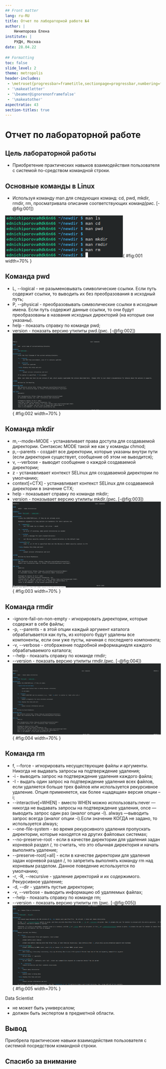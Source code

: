 ```yaml
---
## Front matter
lang: ru-RU
title: Отчет по лабораторной работе №4
author: |
	Ничипорова Елена
institute: |
	РУДН, Москва
date: 28.04.22

## Formatting
toc: false
slide_level: 2
theme: metropolis
header-includes: 
 - \metroset{progressbar=frametitle,sectionpage=progressbar,numbering=fraction}
 - '\makeatletter'
 - '\beamer@ignorenonframefalse'
 - '\makeatother'
aspectratio: 43
section-titles: true
---
```


# Отчет по лабораторной работе

## Цель лабораторной работы

- Приобретение практических навыков взаимодействия пользователя с системой по-средством командной строки.

## Основные команды в Linux

- Используя команду man для следующих команд: cd, pwd, mkdir, rmdir, rm, просматривала описание соответствующих команд(рис. [-@fig:001])

![команда man](image/20.png){ #fig:001 width=70% }




## Команда pwd

- L, --logical - не разыменовывать символические ссылки. Если путь содержит ссылки, то выводить их без преобразования в исходный путь;
- P, --physical - преобразовывать символические ссылки в исходные имена. Если путь содержит данные ссылки, то они будут преобразованы в названия исходных директорий (на которые они указаны).
- help - показать справку по команде pwd;
- version - показать версию утилиты pwd.(рис. [-@fig:002])
![Опции команды pwd](image/16.png){ #fig:002 width=70% } 

## Команда mkdir

- m,--mode=MODE - устанавливает права доступа для создаваемой директории. Синтаксис MODE такой же как у команды chmod;
- p,--parents - создаёт все директории, которые указаны внутри пути (если директория существует, сообщение об этом не выводится);
- v, --verbose - выводит сообщение о каждой создаваемой директории;
- z - устанавливает контекст SELinux для создаваемой директории по умолчанию;
- context[=CTX] - устанавливает контекст SELinux для создаваемой директории в значение CTX;
- help - показывает справку по команде mkdir;
- version - показывает версию утилиты mkdir.(рис. [-@fig:003])
![Опции команды pwd](image/17.png){ #fig:003 width=70% } 

## Команда rmdir

 - -ignore-fail-on-non-empty - игнорировать директории, которые содержат в себе файлы;
 - -p, --parents - в этой опции каждый аргумент каталога обрабатывается как путь, из которого будут удалены все компоненты, если они уже пусты, начиная с последнего компонента;
 - -v, --verbose - отображение подробной информациидля каждого обрабатываемого каталога;
 - --help - показать справку по команде rmdir;
 - --version - показать версию утилиты rmdir.(рис. [-@fig:004])
![Опции команды pwd](image/18.png){ #fig:004 width=70% } 

## Команда rm
- f, --force - игнорировать несуществующие файлы и аргументы. Никогда не выдавать запросы на подтверждение удаления;
- -i - выводить запрос на подтверждение удаления каждого файла;
- -I - выдать один запрос на подтверждение удаления всех файлов, если удаляется больше трех файлов или используется рекурсивное удаление. Опция применяется, как более «щадящая» версия опции –i;
- --interactive[=WHEN] - вместо WHEN можно использовать:never — никогда не выдавать запросы на подтверждение удаления, once — выводить запрос один раз (аналог опции -I). always —выводить запрос всегда (аналог опции -i).Если значение КОГДА не задано, то используется always;
- --one-file-system - во время рекурсивного удаления пропускать директории, которые находятся на других файловых системах;
- --no-preserve-root - если в качестве директории для удаления задан корневой раздел /, то считать, что это обычная директория и начать выполнять удаление;
- --preserve-root[=all] - если в качестве директории для удаления задан корневой раздел /, то запретить выполнять команду rm над корневым разделом. Данное поведение используется по умолчанию;
- -r, -R, --recursive - удаление директорий и их содержимого. Рекурсивное удаление;
- -d, --dir - удалять пустые директории;
- -v, --verbose - выводить информацию об удаляемых файлах;
- --help - показать справку по команде rm;
- --version - показать версию утилиты rm (рис. [-@fig:005])
![Опции команды pwd](image/19.png){ #fig:005 width=70% } 

Data Scientist

- не может быть универсалом;
- должен быть экспертом в предметной области.

## Вывод

Приобрела практические навыки взаимодействия пользователя с системой посредством командной строки.

## Спасибо за внимание
